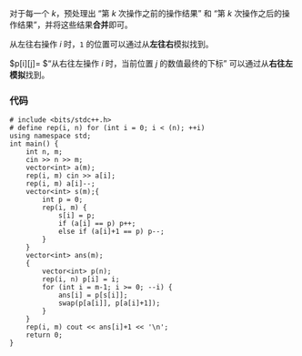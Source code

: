 对于每一个 $k$，预处理出 “第 $k$ 次操作之前的操作结果” 和 “第 $k$ 次操作之后的操作结果”，并将这些结果**合并**即可。

从左往右操作 $i$ 时，`1` 的位置可以通过从**左往右**模拟找到。

$p[i][j]= $“从右往左操作 $i$ 时，当前位置 $j$ 的数值最终的下标” 可以通过从**右往左模拟**找到。

### 代码
```
# include <bits/stdc++.h>
# define rep(i, n) for (int i = 0; i < (n); ++i)
using namespace std;
int main() {
    int n, m;
    cin >> n >> m;
    vector<int> a(m);
    rep(i, m) cin >> a[i];
    rep(i, m) a[i]--;
    vector<int> s(m);{ 
        int p = 0;
        rep(i, m) {
            s[i] = p;
            if (a[i] == p) p++;
            else if (a[i]+1 == p) p--;
        }
    }
    vector<int> ans(m);
    {
        vector<int> p(n);
        rep(i, n) p[i] = i;
        for (int i = m-1; i >= 0; --i) {
            ans[i] = p[s[i]];
            swap(p[a[i]], p[a[i]+1]);
        }
    }
    rep(i, m) cout << ans[i]+1 << '\n';
    return 0;
}
```